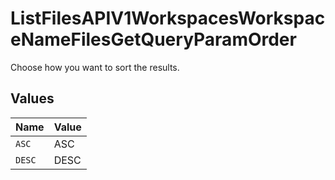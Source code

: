 # ListFilesAPIV1WorkspacesWorkspaceNameFilesGetQueryParamOrder

Choose how you want to sort the results.


## Values

| Name   | Value  |
| ------ | ------ |
| `ASC`  | ASC    |
| `DESC` | DESC   |